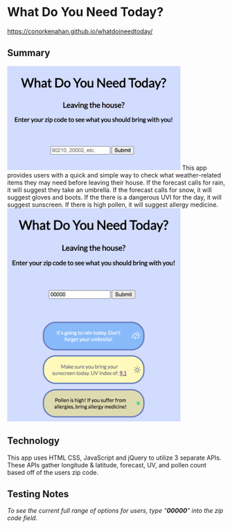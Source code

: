 What Do You Need Today?
======================

https://conorkenahan.github.io/whatdoineedtoday/

Summary
-------
<img src="/screenshots/screenshot1.png" width="400" />
This app provides users with a quick and simple way to check what weather-related items they may need before leaving their house. 
If the forecast calls for rain, it will suggest they take an umbrella.
If the forecast calls for snow, it will suggest gloves and boots.
If the there is a dangerous UVI for the day, it will suggest sunscreen.
If there is high pollen, it will suggest allergy medicine.


<img src="/screenshots/screenshot2.png" width="400" />


Technology
----------
This app uses HTML CSS, JavaScript and jQuery to utilize 3 separate APIs. These APIs gather longitude & latitude, forecast, UV, and pollen count based off of the users zip code.


Testing Notes
-------------
*To see the current full range of options for users, type "**00000**" into the zip code field.*
